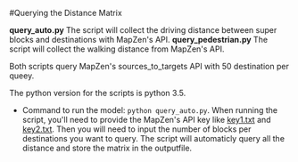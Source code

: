 #Querying the Distance Matrix


**query_auto.py** The script will collect the driving distance between super blocks and destinations with MapZen's API. 
**query_pedestrian.py** The script will collect the walking distance from MapZen's API. 

Both scripts query MapZen's sources_to_targets API with 50 destination per queey.

The python version for the scripts is python 3.5.

* Command to run the model: `python query_auto.py`. When running the script, you'll need to provide the MapZen's API key like [key1.txt](key1.txt) and [key2.txt](key2.txt). Then you will need to input the number of blocks per destinations you want to query. The script will automaticly query all the distance and store the matrix in the outputfile.

